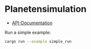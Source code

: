 # Planetensimulation

* [API-Documentation](https://mkapra.github.io/planetensimulation-rs/planetensimulation/)

Run a simple example:
```bash
cargo run --example simple_run
```